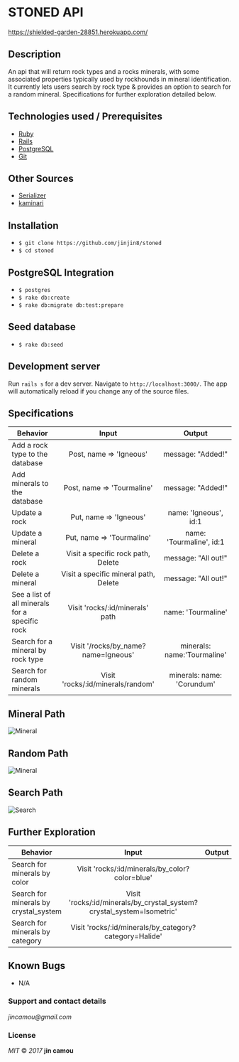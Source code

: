 # STONED API
https://shielded-garden-28851.herokuapp.com/

## Description

An api that will return rock types and a rocks minerals, with some associated properties typically used by rockhounds in mineral identification. It currently lets users search by rock type & provides an option to search for a random mineral. Specifications for further exploration detailed below.

## Technologies used / Prerequisites

* [Ruby](https://www.ruby-lang.org/en/downloads/)
* [Rails](http://rubyonrails.org/)
* [PostgreSQL](https://www.postgresql.org/docs/9.2/static/app-psql.html)
* [Git](https://git-scm.com/)

## Other Sources

* [Serializer](https://blog.engineyard.com/2015/active-model-serializers)
* [kaminari](https://github.com/kaminari/kaminari)

## Installation

* `$ git clone https://github.com/jinjin8/stoned`
* `$ cd stoned`

## PostgreSQL Integration

* `$ postgres`
* `$ rake db:create`
* `$ rake db:migrate db:test:prepare`

## Seed database

* `$ rake db:seed`

## Development server

Run `rails s` for a dev server. Navigate to `http://localhost:3000/`. The app will automatically reload if you change any of the source files.

## Specifications

| Behavior |  Input   |  Output  |
|----------|:--------:|:--------:|
|Add a rock type to the database|Post, name => 'Igneous'|message: "Added!"|
|Add minerals to the database|Post, name => 'Tourmaline'|message: "Added!"|
|Update a rock|Put, name => 'Igneous'|name: 'Igneous', id:1|
|Update a mineral|Put, name => 'Tourmaline'|name: 'Tourmaline', id:1|
|Delete a rock|Visit a specific rock path, Delete|message: "All out!"|
|Delete a mineral|Visit a specific mineral path, Delete|message: "All out!"|
|See a list of all minerals for a specific rock|Visit 'rocks/:id/minerals' path|name: 'Tourmaline'|
|Search for a mineral by rock type|Visit '/rocks/by_name?name=Igneous'|minerals: name:'Tourmaline'|
|Search for random minerals|Visit 'rocks/:id/minerals/random'|minerals: name: 'Corundum'|

## Mineral Path
![Mineral](localhost:3000/rocks/1/minerals)
## Random Path
![Mineral](localhost:3000/rocks/1/minerals/random)
## Search Path
![Search]('localhose:3000/rocks/by_name?name=Igneous')

## Further Exploration

| Behavior |  Input   |  Output  |
|----------|:--------:|:--------:|
|Search for minerals by color|Visit 'rocks/:id/minerals/by_color?color=blue'|
|Search for minerals by crystal_system|Visit 'rocks/:id/minerals/by_crystal_system?crystal_system=Isometric'|
|Search for minerals by category|Visit 'rocks/:id/minerals/by_category?category=Halide'|


## Known Bugs
* N/A

### Support and contact details
  _jincamou@gmail.com_

### License
  _MIT_ &copy; _2017_ **jin camou**
